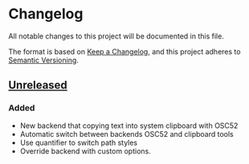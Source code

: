 # Changelog

All notable changes to this project will be documented in this file.

The format is based on [Keep a Changelog](https://keepachangelog.com/en/1.0.0/),
and this project adheres to [Semantic Versioning](https://semver.org/spec/v2.0.0.html).

## [Unreleased]

### Added

- New backend that copying text into system clipboard with OSC52
- Automatic switch between backends OSC52 and clipboard tools
- Use quantifier to switch path styles
- Override backend with custom options.

[Unreleased]: https://github.com/laggardkernel/ranger-oscyank/compare/7debe09...HEAD
